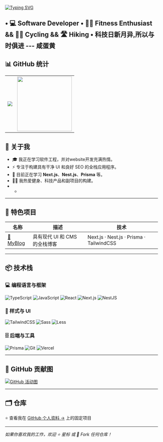 [![Typing SVG](https://readme-typing-svg.herokuapp.com?font=Fira+Code&duration=3000&pause=1000&color=36BCF7&vCenter=true&width=435&lines=Hi+I'm+Hai+%F0%9F%91%8B;Front-end+Developer;Lover+of+Code+%26+Creativity)](https://github.com/PandaFreedom)

 • 💻 Software Developer • 🏋️‍♂️ Fitness Enthusiast && 🚴‍♂️ Cycling && 🛣️ Hiking •
科技日新月异,所以与时俱进 --- 咸蛋黄
---

## 📊 GitHub 统计

<table>
<tr>
  <td>
        <img src="https://github-readme-streak-stats.herokuapp.com/?user=PandaFreedom&theme=tokyonight" />
  </td>
  <td>
    <img src="https://github-readme-stats.vercel.app/api/top-langs/?username=PandaFreedom&layout=compact&langs_count=8&hide=html,scss&theme=radical" height="180"/>
  </td>
</tr>
</table>

## 🚀 关于我

- 🎓 我正在学习软件工程，并对website开发充满热情。
- ⚡️ 专注于构建具有干净 UI 和良好 SEO 的全栈应用程序。
- 🧠 目前正在学习 **Next.js**、**Nest.js**、**Prisma** 等。
- 🏋️‍♂️ 我热爱健身、科技产品和副项目的构建。
- -

---

## 💼 特色项目

| 名称 | 描述 | 技术 |
|------|-------------|------|
| [🚀 MyBlog](https://pandablog.vercel.app) | 具有现代 UI 和 CMS 的全栈博客 | Next.js · Nest.js · Prisma · TailwindCSS |

---

## 📦 技术栈

### 💻 编程语言与框架

![TypeScript](https://img.shields.io/badge/-TypeScript-3178C6?logo=typescript&logoColor=white&style=flat)
![JavaScript](https://img.shields.io/badge/-JavaScript-F7DF1E?logo=javascript&logoColor=black&style=flat)
![React](https://img.shields.io/badge/-React-61DAFB?logo=react&logoColor=white&style=flat)
![Next.js](https://img.shields.io/badge/-Next.js-000000?logo=nextdotjs&logoColor=white&style=flat)
![NestJS](https://img.shields.io/badge/-NestJS-E0234E?logo=nestjs&logoColor=white&style=flat)

### 🎨 样式与 UI

![TailwindCSS](https://img.shields.io/badge/-TailwindCSS-38B2AC?logo=tailwind-css&logoColor=white&style=flat)
![Sass](https://img.shields.io/badge/-Sass-CC6699?logo=sass&logoColor=white&style=flat)
![Less](https://img.shields.io/badge/-Less-1D365D?logo=less&logoColor=white&style=flat)

### 🗄️ 后端与工具

![Prisma](https://img.shields.io/badge/-Prisma-2D3748?logo=prisma&logoColor=white&style=flat)
![Git](https://img.shields.io/badge/-Git-F05032?logo=git&logoColor=white&style=flat)
![Vercel](https://img.shields.io/badge/-Vercel-black?logo=vercel&logoColor=white&style=flat)

---

## 🧠 GitHub 贡献图

[![GitHub 活动图](https://github-readme-activity-graph.vercel.app/graph?username=PandaFreedom&theme=react-dark)](https://github.com/ashutosh00710/github-readme-activity-graph)

---

## 🗂️ 仓库

⭐ 查看我在 [GitHub 个人资料 →](https://github.com/PandaFreedom) 上的固定项目

---

_如果你喜欢我的工作，欢迎 ⭐️ 星标 或 🔁 Fork 任何仓库！_
